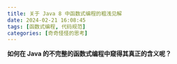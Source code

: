 ```yaml
---
title: 关于 Java 8 中函数式编程的粗浅见解
date: 2024-02-21 16:08:45
tags: [函数式编程, 代码规范]
categories: [奇奇怪怪的思考]
---
```


**如何在 Java 的不完整的函数式编程中窥得其真正的含义呢？**

<!-- more -->
